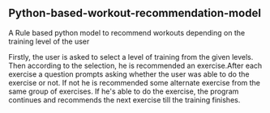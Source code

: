 ## Python-based-workout-recommendation-model
A Rule based python model to recommend workouts depending on the training level of the user

Firstly, the user is asked to select a level of training from the given levels. Then according to the selection, he is recommended an exercise.After each exercise a question prompts asking whether the user was able to do the exercise or not. If not he is recommended some alternate exercise from the same group of exercises. If he's able to do the exercise, the program continues and recommends the next exercise till the training finishes.
